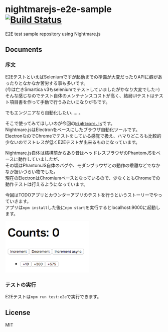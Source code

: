 # nightmarejs-e2e-sample [![Build Status](https://travis-ci.org/airtoxin/nightmarejs-e2e-sample.svg?branch=master)](https://travis-ci.org/airtoxin/nightmarejs-e2e-sample)

E2E test sample repository using Nightmare.js

## Documents

### 序文

E2EテストといえばSeleniumですが起動までの準備が大変だったりAPIに癖があったりとなかなか苦労する事も多いです。  
(今は亡きSmartica v3もseleniumでテストしていましたがかなり大変でした💦)  
そんな感じなのでテスト自体のメンテナンスコストが高く、結局UIテストはテスト項目書を作って手動で行うみたいになりがちです。  

でもエンジニアなら自動化したい……。  

そこで使ってみてほしいのが今回の[`Nightmare.js`](http://www.nightmarejs.org/)です。  
Nightmare.jsはElectronをベースにしたブラウザ自動化ツールです。  
ElectronなのでChromeでテストをしている感覚で扱え、ハマりどころも比較的少ないのでストレスが低くE2Eテストが出来るものになっています。  

Nightmare.js自体は結構前からあり昔はヘッドレスブラウザのPhantomJSをベースに動作していましたが、  
その頃はPhantomJS自体のバグや、モダンブラウザとの動作の乖離などでなかなか扱いづらい物でした。  
現在のElectronはChromiumベースとなっているので、少なくともChromeでの動作テストは行えるようになっています。  

今回はTODOアプリとカウンターアプリのテストを行うというストーリーでやっていきます。  
アプリは`npm install`した後に`npm start`を実行するとlocalhost:9000に起動します。  

![](docs/images/appscreenshot.png)

### テストの実行

E2Eテストは`npm run test:e2e`で実行できます。



## License

MIT

